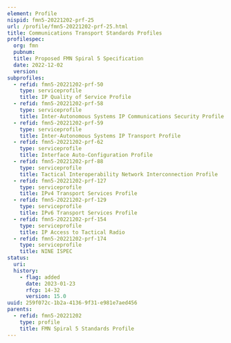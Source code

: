 ```yaml
---
element: Profile
nispid: fmn5-20221202-prf-25
url: /profile/fmn5-20221202-prf-25.html
title: Communications Transport Standards Profiles
profilespec:
  org: fmn
  pubnum: 
  title: Proposed FMN Spiral 5 Specification
  date: 2022-12-02
  version: 
subprofiles:
  - refid: fmn5-20221202-prf-50
    type: serviceprofile
    title: IP Quality of Service Profile
  - refid: fmn5-20221202-prf-58
    type: serviceprofile
    title: Inter-Autonomous Systems IP Communications Security Profile
  - refid: fmn5-20221202-prf-59
    type: serviceprofile
    title: Inter-Autonomous Systems IP Transport Profile
  - refid: fmn5-20221202-prf-62
    type: serviceprofile
    title: Interface Auto-Configuration Profile
  - refid: fmn5-20221202-prf-88
    type: serviceprofile
    title: Tactical Interoperability Network Interconnection Profile
  - refid: fmn5-20221202-prf-127
    type: serviceprofile
    title: IPv4 Transport Services Profile
  - refid: fmn5-20221202-prf-129
    type: serviceprofile
    title: IPv6 Transport Services Profile
  - refid: fmn5-20221202-prf-154
    type: serviceprofile
    title: IP Access to Tactical Radio
  - refid: fmn5-20221202-prf-174
    type: serviceprofile
    title: NINE ISPEC
status:
  uri: 
  history: 
    - flag: added
      date: 2023-01-23
      rfcp: 14-32
      version: 15.0
uuid: 259f072c-1b2a-4136-9f31-e981e7aed456
parents:
  - refid: fmn5-20221202
    type: profile
    title: FMN Spiral 5 Standards Profile
---
```


